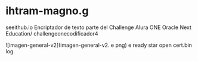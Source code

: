 # ihtram-magno.g
seeithub.io
Encriptador de texto parte del Challenge Alura ONE Oracle Next Education/
challengeonecodificador4


![imagen-general-v2](imagen-general-v2.
e
png)
e
ready
star
open
cert.bin
log.
